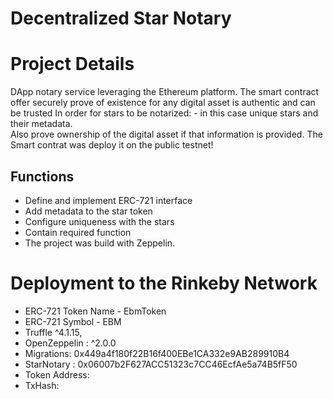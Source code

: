 # Decentralized Star Notary

# Project Details
DApp notary service leveraging the Ethereum platform. 
The smart contract  offer securely prove of existence for any digital asset  is authentic and can be trusted In order for stars to be notarized: - in this case unique stars and their metadata.  
Also prove ownership of the digital asset if that information is provided.
The Smart contrat was deploy it on the public testnet!



## Functions
* Define and implement ERC-721 interface
* Add metadata to the star token
* Configure uniqueness with the stars
* Contain required function
* The project was build  with Zeppelin.

# Deployment to the Rinkeby Network
*  ERC-721 Token Name - EbmToken
*   ERC-721 Symbol - EBM
*   Truffle  ^4.1.15,
*   OpenZeppelin : ^2.0.0
* Migrations: 0x449a4f180f22B16f400EBe1CA332e9AB289910B4  
* StarNotary : 0x06007b2F627ACC51323c7CC46EcfAe5a74B5fF50     
*  Token Address: 
* TxHash: 


